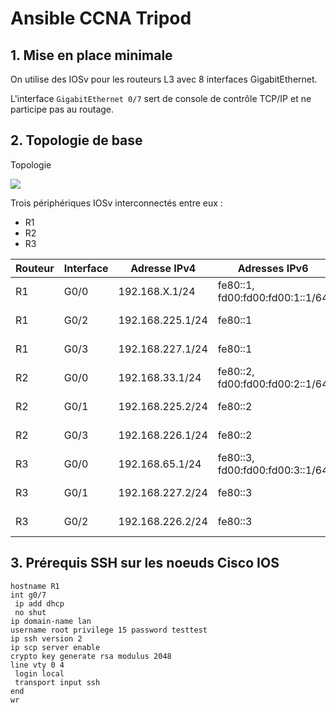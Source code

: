 # Ansible CCNA Tripod

## 1. Mise en place minimale

On utilise des IOSv pour les routeurs L3 avec 8 interfaces GigabitEthernet.

L'interface `GigabitEthernet 0/7` sert de console de contrôle TCP/IP et ne participe pas au routage.

## 2. Topologie de base

Topologie

![](https://www.lucidchart.com/publicSegments/view/3328e715-30bf-48a8-a48d-1ff276420520/image.png)

Trois périphériques IOSv interconnectés entre eux :

* R1
* R2
* R3

Routeur | Interface | Adresse IPv4 | Adresses IPv6 | Description
--- | --- | --- | --- | ---
R1 | G0/0 | 192.168.X.1/24 | fe80::1, fd00:fd00:fd00:1::1/64 | LAN de R1
R1 | G0/2 | 192.168.225.1/24 | fe80::1 | Connexion vers R2
R1 | G0/3 | 192.168.227.1/24 | fe80::1 | Connexion vers R3
R2 | G0/0 | 192.168.33.1/24 | fe80::2, fd00:fd00:fd00:2::1/64 | LAN de R2
R2 | G0/1 | 192.168.225.2/24 | fe80::2 | Connexion vers R1
R2 | G0/3 | 192.168.226.1/24 | fe80::2 | Connexion vers R3
R3 | G0/0 | 192.168.65.1/24 | fe80::3, fd00:fd00:fd00:3::1/64 | LAN de R3
R3 | G0/1 | 192.168.227.2/24 | fe80::3 | Connexion vers R1
R3 | G0/2 | 192.168.226.2/24 | fe80::3 | Connexion vers R2


## 3. Prérequis SSH sur les noeuds Cisco IOS

```
hostname R1
int g0/7
 ip add dhcp
 no shut
ip domain-name lan
username root privilege 15 password testtest
ip ssh version 2
ip scp server enable
crypto key generate rsa modulus 2048
line vty 0 4
 login local
 transport input ssh
end
wr

```

